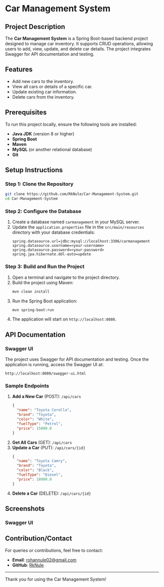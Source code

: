 # Car Management System

## Project Description

The **Car Management System** is a Spring Boot-based backend project designed to manage car inventory. It supports CRUD operations, allowing users to add, view, update, and delete car details. The project integrates Swagger for API documentation and testing.

## Features

- Add new cars to the inventory.
- View all cars or details of a specific car.
- Update existing car information.
- Delete cars from the inventory.

## Prerequisites

To run this project locally, ensure the following tools are installed:

- **Java JDK** (version 8 or higher)
- **Spring Boot**
- **Maven**
- **MySQL** (or another relational database)
- **Git**

## Setup Instructions

### Step 1: Clone the Repository

```bash
git clone https://github.com/RkNule/Car-Management-System.git
cd Car-Management-System
```

### Step 2: Configure the Database

1. Create a database named `carmanagement` in your MySQL server.
2. Update the `application.properties` file in the `src/main/resources` directory with your database credentials:
   ```properties
   spring.datasource.url=jdbc:mysql://localhost:3306/carmanagement
   spring.datasource.username=<your-username>
   spring.datasource.password=<your-password>
   spring.jpa.hibernate.ddl-auto=update
   ```

### Step 3: Build and Run the Project

1. Open a terminal and navigate to the project directory.
2. Build the project using Maven:
   ```bash
   mvn clean install
   ```
3. Run the Spring Boot application:
   ```bash
   mvn spring-boot:run
   ```
4. The application will start on `http://localhost:8080`.

## API Documentation

### Swagger UI

The project uses Swagger for API documentation and testing. Once the application is running, access the Swagger UI at:

```
http://localhost:8080/swagger-ui.html
```

### Sample Endpoints

1. **Add a New Car** (POST): `/api/cars`
   ```json
   {
     "name": "Toyota Corolla",
     "brand": "Toyota",
     "color": "White",
     "fuelType": "Petrol",
     "price": 15000.0
   }
   ```
2. **Get All Cars** (GET): `/api/cars`
3. **Update a Car** (PUT): `/api/cars/{id}`
   ```json
   {
     "name": "Toyota Camry",
     "brand": "Toyota",
     "color": "Black",
     "fuelType": "Diesel",
     "price": 18000.0
   }
   ```
4. **Delete a Car** (DELETE): `/api/cars/{id}`

## Screenshots

### Swagger UI



## Contribution/Contact

For queries or contributions, feel free to contact:

- **Email**: [rohannule02@gmail.com](mailto\:rohannule02@gmail.com)
- **GitHub**: [RkNule](https://github.com/RkNule)

---

Thank you for using the Car Management System!



